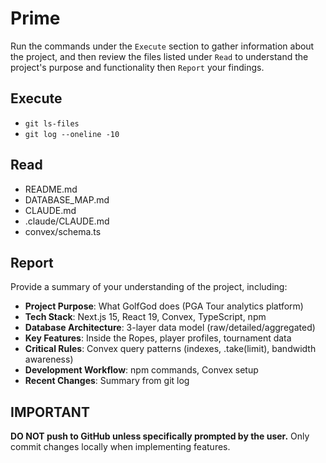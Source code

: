 # Prime

Run the commands under the `Execute` section to gather information about the project, and then review the files listed under `Read` to understand the project's purpose and functionality then `Report` your findings.

## Execute

- `git ls-files`
- `git log --oneline -10`

## Read

- README.md
- DATABASE_MAP.md
- CLAUDE.md
- .claude/CLAUDE.md
- convex/schema.ts

## Report

Provide a summary of your understanding of the project, including:

- **Project Purpose**: What GolfGod does (PGA Tour analytics platform)
- **Tech Stack**: Next.js 15, React 19, Convex, TypeScript, npm
- **Database Architecture**: 3-layer data model (raw/detailed/aggregated)
- **Key Features**: Inside the Ropes, player profiles, tournament data
- **Critical Rules**: Convex query patterns (indexes, .take(limit), bandwidth awareness)
- **Development Workflow**: npm commands, Convex setup
- **Recent Changes**: Summary from git log

## IMPORTANT

**DO NOT push to GitHub unless specifically prompted by the user.** Only commit changes locally when implementing features.
